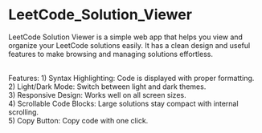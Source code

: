 # LeetCode_Solution_Viewer

LeetCode Solution Viewer is a simple web app that helps you view and organize your LeetCode solutions easily. It has a clean design and useful features to make browsing and managing solutions effortless.

<br>
Features:
1) Syntax Highlighting: Code is displayed with proper formatting.<br>
2) Light/Dark Mode: Switch between light and dark themes.<br>
3) Responsive Design: Works well on all screen sizes.<br>
4) Scrollable Code Blocks: Large solutions stay compact with internal scrolling.<br>
5) Copy Button: Copy code with one click.<br>
